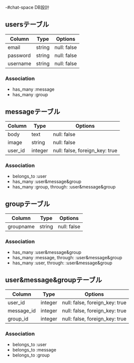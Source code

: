 -#chat-space DB設計
## usersテーブル
|Column|Type|Options|
|------|----|-------|
|email|string|null: false|
|password|string|null: false|
|username|string|null: false|
### Association
- has_many :message
- has_many :group
 
## messageテーブル
|Column|Type|Options|
|------|----|-------|
|body|text|null: false|
|image|string|null: false|
|user_id|integer|null: false, foreign_key: true|
 
### Association
- belongs_to :user
- has_many :user&message&group
- has_many  :group,  through:  :user&message&group
 
## groupテーブル
|Column|Type|Options|
|------|----|-------|
|groupname|string|null: false|
### Association
- has_many :user&message&group
- has_many  :message,  through:  :user&message&group
- has_many  :user,  through:  :user&message&group

## user&message&groupテーブル
|Column|Type|Options|
|------|----|-------|
|user_id|integer|null: false, foreign_key: true|
|message_id|integer|null: false, foreign_key: true|
|group_id|integer|null: false, foreign_key: true|
### Association
- belongs_to :user
- belongs_to :message
- belongs_to :group

